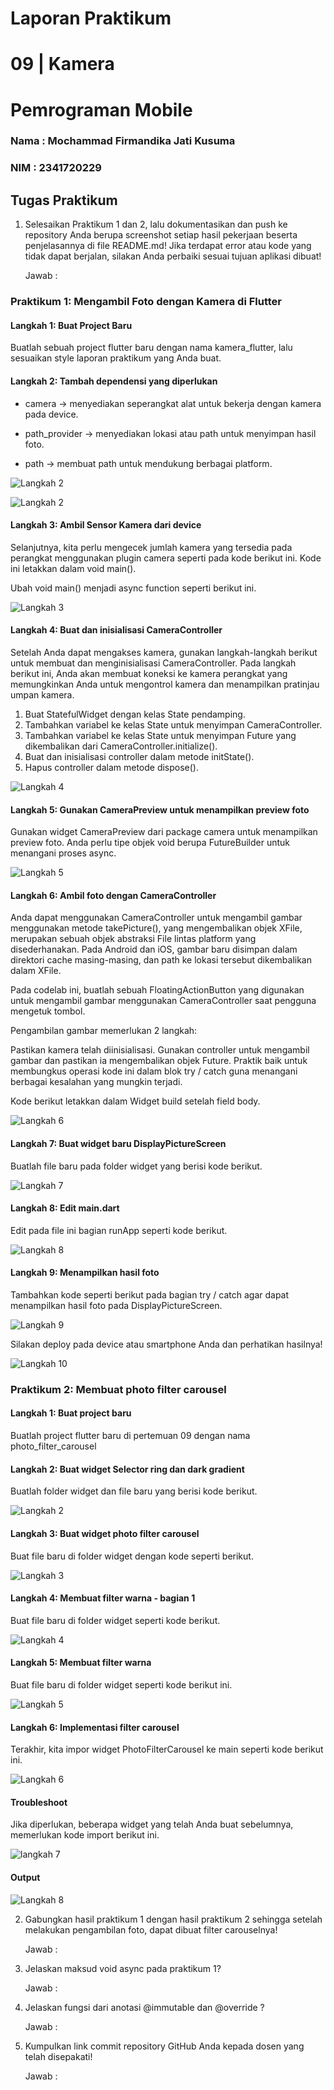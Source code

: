 # Laporan Praktikum

# 09 | Kamera

# Pemrograman Mobile

### Nama : Mochammad Firmandika Jati Kusuma

### NIM : 2341720229

## Tugas Praktikum 

1. Selesaikan Praktikum 1 dan 2, lalu dokumentasikan dan push ke repository Anda berupa screenshot setiap hasil pekerjaan beserta penjelasannya di file README.md! Jika terdapat error atau kode yang tidak dapat berjalan, silakan Anda perbaiki sesuai tujuan aplikasi dibuat!
    
    Jawab :

### Praktikum 1: Mengambil Foto dengan Kamera di Flutter

#### Langkah 1: Buat Project Baru
Buatlah sebuah project flutter baru dengan nama kamera_flutter, lalu sesuaikan style laporan praktikum yang Anda buat.

#### Langkah 2: Tambah dependensi yang diperlukan
- camera → menyediakan seperangkat alat untuk bekerja dengan kamera pada device.

- path_provider → menyediakan lokasi atau path untuk menyimpan hasil foto.

- path → membuat path untuk mendukung berbagai platform.

![Langkah 2](assets/images/Praktikum1/Langkah2.png)

![Langkah 2](assets/images/Praktikum1/Langkah2_satu.png)

#### Langkah 3: Ambil Sensor Kamera dari device
Selanjutnya, kita perlu mengecek jumlah kamera yang tersedia pada perangkat menggunakan plugin camera seperti pada kode berikut ini. Kode ini letakkan dalam void main().

Ubah void main() menjadi async function seperti berikut ini.

![Langkah 3](assets/images/Praktikum1/Langkah3.png)

#### Langkah 4: Buat dan inisialisasi CameraController
Setelah Anda dapat mengakses kamera, gunakan langkah-langkah berikut untuk membuat dan menginisialisasi CameraController. Pada langkah berikut ini, Anda akan membuat koneksi ke kamera perangkat yang memungkinkan Anda untuk mengontrol kamera dan menampilkan pratinjau umpan kamera.

1. Buat StatefulWidget dengan kelas State pendamping.
2. Tambahkan variabel ke kelas State untuk menyimpan CameraController.
3. Tambahkan variabel ke kelas State untuk menyimpan Future yang dikembalikan dari CameraController.initialize().
4. Buat dan inisialisasi controller dalam metode initState().
5. Hapus controller dalam metode dispose().

![Langkah 4](assets/images/Praktikum1/Langkah4.png)

#### Langkah 5: Gunakan CameraPreview untuk menampilkan preview foto
Gunakan widget CameraPreview dari package camera untuk menampilkan preview foto. Anda perlu tipe objek void berupa FutureBuilder untuk menangani proses async.

![Langkah 5](assets/images/Praktikum1/Langkah5.png)

#### Langkah 6: Ambil foto dengan CameraController
Anda dapat menggunakan CameraController untuk mengambil gambar menggunakan metode takePicture(), yang mengembalikan objek XFile, merupakan sebuah objek abstraksi File lintas platform yang disederhanakan. Pada Android dan iOS, gambar baru disimpan dalam direktori cache masing-masing, dan path ke lokasi tersebut dikembalikan dalam XFile.

Pada codelab ini, buatlah sebuah FloatingActionButton yang digunakan untuk mengambil gambar menggunakan CameraController saat pengguna mengetuk tombol.

Pengambilan gambar memerlukan 2 langkah:

Pastikan kamera telah diinisialisasi.
Gunakan controller untuk mengambil gambar dan pastikan ia mengembalikan objek Future.
Praktik baik untuk membungkus operasi kode ini dalam blok try / catch guna menangani berbagai kesalahan yang mungkin terjadi.

Kode berikut letakkan dalam Widget build setelah field body.

![Langkah 6](assets/images/Praktikum1/Langkah6.png)

#### Langkah 7: Buat widget baru DisplayPictureScreen
Buatlah file baru pada folder widget yang berisi kode berikut.

![Langkah 7](assets/images/Praktikum1/Langkah7.png)

#### Langkah 8: Edit main.dart
Edit pada file ini bagian runApp seperti kode berikut.

![Langkah 8](assets/images/Praktikum1/Langkah8.png)

#### Langkah 9: Menampilkan hasil foto
Tambahkan kode seperti berikut pada bagian try / catch agar dapat menampilkan hasil foto pada DisplayPictureScreen.

![Langkah 9](assets/images/Praktikum1/Langkah9.png)

Silakan deploy pada device atau smartphone Anda dan perhatikan hasilnya!

![Langkah 10](assets/images/Praktikum1/Output.gif)

### Praktikum 2: Membuat photo filter carousel

#### Langkah 1: Buat project baru
Buatlah project flutter baru di pertemuan 09 dengan nama photo_filter_carousel

#### Langkah 2: Buat widget Selector ring dan dark gradient
Buatlah folder widget dan file baru yang berisi kode berikut.

![Langkah 2](assets/images/Praktikum2/Langkah2.jpg)

#### Langkah 3: Buat widget photo filter carousel
Buat file baru di folder widget dengan kode seperti berikut.

![Langkah 3](assets/images/Praktikum2/Langkah3.jpg)

#### Langkah 4: Membuat filter warna - bagian 1
Buat file baru di folder widget seperti kode berikut.

![Langkah 4](assets/images/Praktikum2/Langkah4.jpg)

#### Langkah 5: Membuat filter warna
Buat file baru di folder widget seperti kode berikut ini.

![Langkah 5](assets/images/Praktikum2/Langkah5.jpg)

#### Langkah 6: Implementasi filter carousel
Terakhir, kita impor widget PhotoFilterCarousel ke main seperti kode berikut ini.

![Langkah 6](assets/images/Praktikum2/Langkah6.png)

#### Troubleshoot
Jika diperlukan, beberapa widget yang telah Anda buat sebelumnya, memerlukan kode import berikut ini.

![langkah 7](assets/images/Praktikum2/Langkah7.png)

#### Output

![Langkah 8](assets/images/Praktikum2/Output.gif)

2. Gabungkan hasil praktikum 1 dengan hasil praktikum 2 sehingga setelah melakukan pengambilan foto, dapat dibuat filter carouselnya!

    Jawab :

3. Jelaskan maksud void async pada praktikum 1?

    Jawab :

4. Jelaskan fungsi dari anotasi @immutable dan @override ?

    Jawab :

5. Kumpulkan link commit repository GitHub Anda kepada dosen yang telah disepakati!
    
    Jawab : 